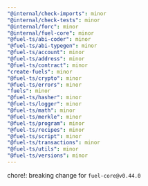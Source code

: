 ```yaml
---
"@internal/check-imports": minor
"@internal/check-tests": minor
"@internal/forc": minor
"@internal/fuel-core": minor
"@fuel-ts/abi-coder": minor
"@fuel-ts/abi-typegen": minor
"@fuel-ts/account": minor
"@fuel-ts/address": minor
"@fuel-ts/contract": minor
"create-fuels": minor
"@fuel-ts/crypto": minor
"@fuel-ts/errors": minor
"fuels": minor
"@fuel-ts/hasher": minor
"@fuel-ts/logger": minor
"@fuel-ts/math": minor
"@fuel-ts/merkle": minor
"@fuel-ts/program": minor
"@fuel-ts/recipes": minor
"@fuel-ts/script": minor
"@fuel-ts/transactions": minor
"@fuel-ts/utils": minor
"@fuel-ts/versions": minor
---
```


chore!: breaking change for `fuel-core@v0.44.0`
